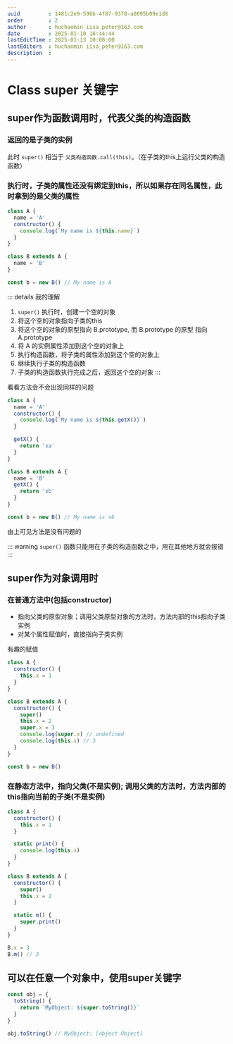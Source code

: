 ```yaml
---
uuid         : 1481c2e9-596b-4f87-9378-a0095b09e1d8
order        : 2
author       : huchaomin iisa_peter@163.com
date         : 2025-01-10 16:44:44
lastEditTime : 2025-01-13 10:08:00
lastEditors  : huchaomin iisa_peter@163.com
description  :
---
```


# Class super 关键字

## super作为函数调用时，代表父类的构造函数

### 返回的是子类的实例

此时 `super()` 相当于 `父类构造函数.call(this)`。（在子类的this上运行父类的构造函数）

### 执行时，子类的属性还没有绑定到this，所以如果存在同名属性，此时拿到的是父类的属性

```js
class A {
  name = 'A'
  constructor() {
    console.log(`My name is ${this.name}`)
  }
}

class B extends A {
  name = 'B'
}

const b = new B() // My name is A
```

::: details 我的理解

1. `super()` 执行时，创建一个空的对象
2. 将这个空的对象指向子类的this
3. 将这个空的对象的原型指向 B.prototype, 而 B.prototype 的原型 指向 A.prototype
4. 将 A 的实例属性添加到这个空的对象上
5. 执行构造函数，将子类的属性添加到这个空的对象上
6. 继续执行子类的构造函数
7. 子类的构造函数执行完成之后，返回这个空的对象
:::

看看方法会不会出现同样的问题

```js
class A {
  name = 'A'
  constructor() {
    console.log(`My name is ${this.getX()}`)
  }

  getX() {
    return 'xa'
  }
}

class B extends A {
  name = 'B'
  getX() {
    return 'xb'
  }
}

const b = new B() // My name is xb
```

由上可见方法是没有问题的

::: warning
`super()` 函数只能用在子类的构造函数之中，用在其他地方就会报错
:::

## super作为对象调用时

### 在普通方法中(包括constructor)

- 指向父类的原型对象；调用父类原型对象的方法时，方法内部的this指向子类实例
- 对某个属性赋值时，直接指向子类实例

有趣的赋值

```js
class A {
  constructor() {
    this.x = 1
  }
}

class B extends A {
  constructor() {
    super()
    this.x = 2
    super.x = 3
    console.log(super.x) // undefined
    console.log(this.x) // 3
  }
}

const b = new B()
```

### 在静态方法中，指向父类(不是实例); 调用父类的方法时，方法内部的this指向当前的子类(不是实例)

```js
class A {
  constructor() {
    this.x = 1
  }

  static print() {
    console.log(this.x)
  }
}

class B extends A {
  constructor() {
    super()
    this.x = 2
  }

  static m() {
    super.print()
  }
}

B.x = 3
B.m() // 3
```

## 可以在任意一个对象中，使用super关键字

```js
const obj = {
  toString() {
    return `MyObject: ${super.toString()}`
  }
}

obj.toString() // MyObject: [object Object]
```
